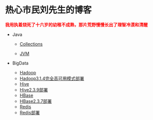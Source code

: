 # 热心市民刘先生的博客

<font color="red">**我用执着烧死了十六岁的幼稚不成熟，那片荒野慢慢长出了理智冷漠和清醒**</font>



- Java

  - [Collections](https://github.com/SuperLh/blog/blob/main/Java/Collections/Collections.md)

  - [JVM](https://github.com/SuperLh/blog/blob/main/Java/JVM/JVM.md)

- BigData

  - [Hadoop](https://github.com/SuperLh/blog/blob/main/BigData/Hadoop/Hadoop.md)
  - [Hadoop3.1.4完全高可用模式部署](https://github.com/SuperLh/blog/blob/main/BigData/Hadoop/Hadoop3.1.4%E5%AE%8C%E5%85%A8%E9%AB%98%E5%8F%AF%E7%94%A8%E6%A8%A1%E5%BC%8F%E9%83%A8%E7%BD%B2.md)
  - [Hive](https://github.com/SuperLh/blog/blob/main/BigData/Hive/Hive.md)
  - [Hive2.3.9部署](https://github.com/SuperLh/blog/blob/main/BigData/Hive/Hive2.3.9%E9%83%A8%E7%BD%B2.md)
  - [HBase](https://github.com/SuperLh/blog/blob/main/BigData/HBase/HBase.md)
  - [HBase2.3.7部署](https://github.com/SuperLh/blog/blob/main/BigData/HBase/HBase2.3.7%E9%83%A8%E7%BD%B2.md)
  - [Redis](https://github.com/SuperLh/blog/blob/main/BigData/Redis/Redis.md)
  - [Redis部署](https://github.com/SuperLh/blog/blob/main/BigData/Redis/Redis6.2.6%E9%83%A8%E7%BD%B2.md)

